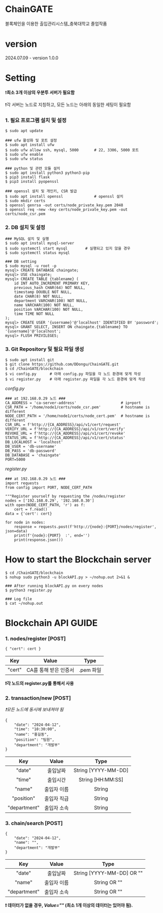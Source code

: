 # ChainGATE

블록체인을 이용한 출입관리시스템\_충북대학교 졸업작품

# version

2024.07.09 - version 1.0.0

# Setting

❗**최소 3개 이상의 우분투 서버가 필요함**

❗각 서버는 노드로 지칭하고, 모든 노드는 아래의 동일한 세팅이 필요함

### 1. 필요 프로그램 설치 및 설정

```
$ sudo apt update

### ufw 활성화 및 포트 설정
$ sudo apt install ufw
$ sudo ufw allow ssh, mysql, 5000       # 22, 3306, 5000 포트
$ sudo ufw enable
$ sudo ufw status

### python 및 관련 모듈 설치
$ sudo apt install python3 python3-pip
$ pip3 install flask
$ pip3 install pyopenssl

### openssl 설치 및 개인키, CSR 발급
$ sudo apt install openssl              # openssl 설치
$ sudo mkdir certs
$ openssl genrsa -out certs/node_private_key.pem 2048
$ openssl req -new -key certs/node_private_key.pem -out certs/node_csr.pem
```

### 2. DB 설치 및 설정

```
### MySQL 설치 및 실행
$ sudo apt install mysql-server
$ sudo systemctl start mysql        # 실행되고 있지 않을 경우
$ sudo systemctl status mysql

### DB setting
$ sudo mysql -u root -p
mysql> CREATE DATABASE chaingate;
mysql> USE chaingate;
mysql> CREATE TABLE {tablename} (
    id INT AUTO_INCREMENT PRIMARY KEY,
    previous_hash CHAR(64) NOT NULL,
    timestamp DOUBLE NOT NULL,
    date CHAR(8) NOT NULL,
    department VARCHAR(100) NOT NULL,
    name VARCHAR(100) NOT NULL,
    position VARCHAR(100) NOT NULL,
    time TIME NOT NULL
);
mysql> CREATE USER '{username}'@'localhost' IDENTIFIED BY 'password';
mysql> GRANT SELECT, INSERT ON chaingate.{tablename} TO '{username}'@'localhost';
mysql> FLUSH PRIVILEGES;
```

### 3. Git Repository 및 필요 파일 생성

```
$ sudo apt install git
$ git clone https://github.com/DDongu/ChainGATE.git
$ cd /ChainGATE/blockchain
$ vi config.py      # 아래 config.py 파일을 각 노드 환경에 맞게 작성
$ vi register.py    # 아래 register.py 파일을 각 노드 환경에 맞게 작성
```

_config.py_

```
### at 192.168.0.29 노드 ###
CA_ADDRESS = 'ca-server-address'                    # ip+port
CSR_PATH = '/home/node1/certs/node_csr.pem'         # hostname is different
NODE_CERT_PATH = '/home/node1/certs/node_cert.pem'  # hostname is different
CSR_URL = f'http://{CA_ADDRESS}/api/v1/cert/request'
VERIFY_URL = f'http://{CA_ADDRESS}/api/v1/cert/verify'
REVOKE_URL = f'http://{CA_ADDRESS}/api/v1/cert/revoke'
STATUS_URL = f'http://{CA_ADDRESS}/api/v1/cert/status'
DB_LOCALHOST = 'localhost'
DB_USER = 'db-username'
DB_PASS = 'db-password'
DB_DATABASE = 'chaingate'
PORT=5000
```

_register.py_

```
### at 192.168.0.29 노드 ###
import requests
from config import PORT, NODE_CERT_PATH

"""Register yourself by requesting the /nodes/register
nodes = ['192.168.0.29', '192.168.0.30']
with open(NODE_CERT_PATH, 'r') as f:
    cert = f.read()
data = {'cert': cert}

for node in nodes:
    response = requests.post(f'http://{node}:{PORT}/nodes/register', json=data)
    print(f'{node}:{PORT}  :', end='')
    print(response.json())
```

# How to start the Blockchain server

```
$ cd /ChainGATE/blockchain
$ nohup sudo python3 -u blockAPI.py > ~/nohup.out 2>&1 &

### After running blockAPI.py on every nodes
$ python3 register.py

### Log file
$ cat ~/nohup.out
```

# Blockchain API GUIDE

### 1. nodes/register [POST]

    { "cert": cert }

|  Key   |         Value         |   Type    |
| :----: | :-------------------: | :-------: |
| "cert" | CA를 통해 받은 인증서 | .pem 파일 |

**❗각 노드의 register.py를 통해서 사용**

### 2. transaction/new [POST]

_❗모든 노드에 동시에 보내져야 됨_

    {
        "date": "2024-04-12",
        "time": "10:30:00",
        "name": "홍길동",
        "position": "팀원",
        "department": "개발부"
    }

|     Key      |    Value    |        Type         |
| :----------: | :---------: | :-----------------: |
|    "date"    |  출입날짜   | String [YYYY-MM-DD] |
|    "time"    |  출입시간   |  String [HH:MM:SS]  |
|    "name"    | 출입자 이름 |       String        |
|  "position"  | 출입자 직급 |       String        |
| "department" | 출입자 소속 |       String        |

### 3. chain/search [POST]

    {
        "date": "2024-04-12",
        "name": "",
        "department": "개발부"
    }

|     Key      |    Value    |           Type            |
| :----------: | :---------: | :-----------------------: |
|    "date"    |  출입날짜   | String [YYYY-MM-DD] OR "" |
|    "name"    | 출입자 이름 |       String OR ""        |
| "department" | 출입자 소속 |       String OR ""        |

**❗ 데이터가 없을 경우, _Value=""_ (최소 1개 이상의 데이터는 있어야 됨).**
